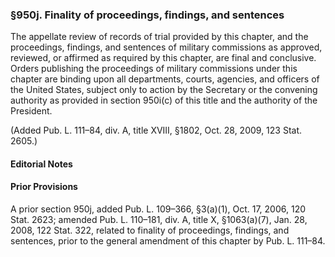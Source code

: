 ### §950j. Finality of proceedings, findings, and sentences ###

The appellate review of records of trial provided by this chapter, and the proceedings, findings, and sentences of military commissions as approved, reviewed, or affirmed as required by this chapter, are final and conclusive. Orders publishing the proceedings of military commissions under this chapter are binding upon all departments, courts, agencies, and officers of the United States, subject only to action by the Secretary or the convening authority as provided in section 950i(c) of this title and the authority of the President.

(Added Pub. L. 111–84, div. A, title XVIII, §1802, Oct. 28, 2009, 123 Stat. 2605.)

#### **Editorial Notes** ####

#### Prior Provisions ####

A prior section 950j, added Pub. L. 109–366, §3(a)(1), Oct. 17, 2006, 120 Stat. 2623; amended Pub. L. 110–181, div. A, title X, §1063(a)(7), Jan. 28, 2008, 122 Stat. 322, related to finality of proceedings, findings, and sentences, prior to the general amendment of this chapter by Pub. L. 111–84.